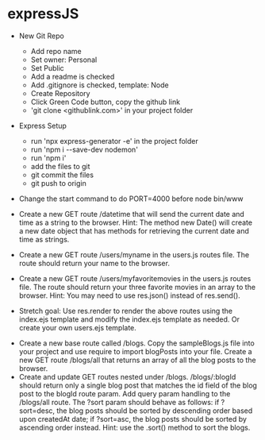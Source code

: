 # expressJS

- New Git Repo

  - Add repo name
  - Set owner: Personal
  - Set Public
  - Add a readme is checked
  - Add .gitignore is checked, template: Node
  - Create Repository
  - Click Green Code button, copy the github link
  - 'git clone <githublink.com>' in your project folder

- Express Setup

  - run 'npx express-generator -e' in the project folder
  - run 'npm i --save-dev nodemon'
  - run 'npm i'
  - add the files to git
  - git commit the files
  - git push to origin

- Change the start command to do PORT=4000 before node bin/www
- Create a new GET route /datetime that will send the current date and time as a string to the browser. Hint: The method new Date() will create a new date object that has methods for retrieving the current date and time as strings.
- Create a new GET route /users/myname in the users.js routes file. The route should return your name to the browser.
- Create a new GET route /users/myfavoritemovies in the users.js routes file. The route should return your three favorite movies in an array to the browser. Hint: You may need to use res.json() instead of res.send().
- Stretch goal: Use res.render to render the above routes using the index.ejs template and modify the index.ejs template as needed. Or create your own users.ejs template.

* Create a new base route called /blogs. Copy the sampleBlogs.js file into your project and use require to import blogPosts into your file. Create a new GET route /blogs/all that returns an array of all the blog posts to the browser.
* Create and update GET routes nested under /blogs. /blogs/:blogId should return only a single blog post that matches the id field of the blog post to the blogId route param. Add query param handling to the /blogs/all route. The ?sort param should behave as follows: if ?sort=desc, the blog posts should be sorted by descending order based upon createdAt date; if ?sort=asc, the blog posts should be sorted by ascending order instead. Hint: use the .sort() method to sort the blogs.

